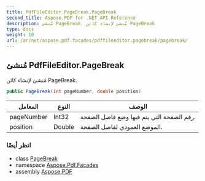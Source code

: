 ```yaml
---
title: PdfFileEditor.PageBreak.PageBreak
second_title: Aspose.PDF for .NET API Reference
description: مُنشئ PageBreak. مُنشئ لإنشاء كائن PageBreak
type: docs
weight: 10
url: /ar/net/aspose.pdf.facades/pdffileeditor.pagebreak/pagebreak/
---
```

## مُنشئ PdfFileEditor.PageBreak

مُنشئ لإنشاء كائن PageBreak.

```csharp
public PageBreak(int pageNumber, double position)
```

| المعامل | النوع | الوصف |
| --- | --- | --- |
| pageNumber | Int32 | رقم الصفحة التي يتم فيها وضع فاصل الصفحة. |
| position | Double | الموضع العمودي لفاصل الصفحة. |

### انظر أيضًا

* class [PageBreak](../)
* namespace [Aspose.Pdf.Facades](../../../aspose.pdf.facades/)
* assembly [Aspose.PDF](../../../)